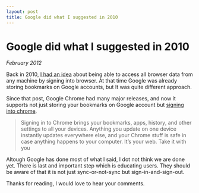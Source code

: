 ```yaml
---
layout: post 
title: Google did what I suggested in 2010
---
```


# Google did what I suggested in 2010

_February 2012_

Back in 2010, [I had an idea](/cloud-browser.html) about being able to access
all browser data from any machine by signing into browser. At that time Google
was already storing bookmarks on Google accounts, but It was quite different
approach.

Since that post, Google Chrome had many major releases, and now it supports not
just storing your bookmarks on Google account but [signing into
chrome](http://www.google.com/chrome/intl/en/more/sign-in.html).

> Signing in to Chrome brings your bookmarks, apps, history, and other settings
> to all your devices. Anything you update on one device instantly updates
> everywhere else, and your Chrome stuff is safe in case anything happens to your
> computer. It’s your web. Take it with you

Altough Google has done most of what I said, I dot not think we are done yet.
There is last and important step which is educating users. They should be
aware of that it is not just sync-or-not-sync but sign-in-and-sign-out.

Thanks for reading, I would love to hear your comments.
